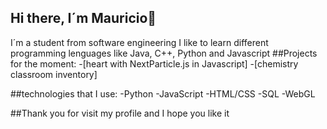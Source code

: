 ## Hi there, I´m Mauricio👋
I´m a student from software engineering I like to learn different programming lenguages like Java, C++, Python and Javascript
##Projects for the moment:
-[heart with NextParticle.js in Javascript]
-[chemistry classroom inventory]

##technologies that I use:
-Python
-JavaScript
-HTML/CSS
-SQL
-WebGL

##Thank you for visit my profile and I hope you like it 
